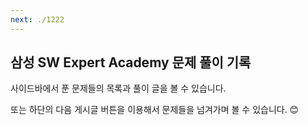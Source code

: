 ```yaml
---
next: ./1222
---
```


## 삼성 SW Expert Academy 문제 풀이 기록

사이드바에서 푼 문제들의 목록과 풀이 글을 볼 수 있습니다.

또는 하단의 다음 게시글 버튼을 이용해서 문제들을 넘겨가며 볼 수 있습니다. 😊